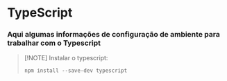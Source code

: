 # TypeScript
### Aqui algumas informações de configuração de ambiente para trabalhar com o Typescript

> [!NOTE] Instalar o typescript:
>
>`npm install --save-dev typescript`
